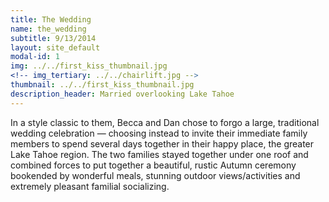 ```yaml
---
title: The Wedding
name: the_wedding
subtitle: 9/13/2014
layout: site_default
modal-id: 1
img: ../../first_kiss_thumbnail.jpg
<!-- img_tertiary: ../../chairlift.jpg -->
thumbnail: ../../first_kiss_thumbnail.jpg
description_header: Married overlooking Lake Tahoe
---
```

In a style classic to them, Becca and Dan chose to forgo a large, traditional wedding celebration — choosing instead to invite their immediate family members to spend several days together in their happy place, the greater Lake Tahoe region. The two families stayed together under one roof and combined forces to put together a beautiful, rustic Autumn ceremony bookended by wonderful meals, stunning outdoor views/activities and extremely pleasant familial socializing.
